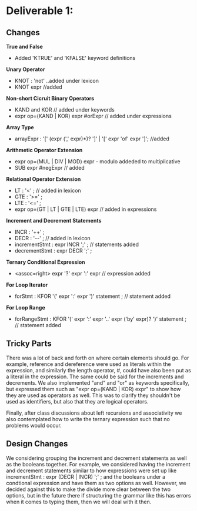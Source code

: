 Deliverable 1:
=========

## Changes
**True and False**
- Added 'KTRUE' and 'KFALSE' keyword definitions 

**Unary Operator**
- KNOT : 'not' ..added under lexicon
- KNOT expr  //added

**Non-short Cicruit Binary  Operators**
- KAND and KOR // added under keywords
- expr op=(KAND | KOR) expr        #orExpr // added under expressions

**Array Type**
- arrayExpr : '[' (expr (',' expr)*)? ']' 
    | '[' expr 'of' expr ']'; //added

**Arithmetic Operator Extension**
- expr op=(MUL | DIV | MOD) expr - modulo addeded to multiplicative
- SUB expr                 #negExpr // added

**Relational Operator Extension**
- LT  : '<' ; //  added in lexicon
- GTE : '>=' ; 
- LTE : '<=' ; 
- expr op=(GT | LT | GTE | LTE) expr  // added in expressions

**Increment and Decrement Statements**
- INCR : '++' ;
- DECR : '--' ; // added in lexicon
- incrementStmt : expr INCR ';' ; // statements added
- decrementStmt : expr DECR ';' ;

**Ternary Conditional Expression**
- <assoc=right> expr '?' expr ':' expr  // expression added

**For Loop Iterator**
- forStmt : KFOR '(' expr ':' expr ')' statement  ; // statement added

**For Loop Range**
- forRangeStmt : KFOR '(' expr ':' expr  '..' expr ('by' expr)? ')' statement   ; // statement added

## Tricky Parts
There was a lot of back and forth on where certain elements should go. For example, reference and dereference were used as literals within the expression, and similarly the length operator, #, could have also been put as a literal in the expression. The same could be said for the increments and decrements. We also implemented "and" and "or" as keywords specifically, but expressed them such as "expr op=(KAND | KOR) expr" to show how they are used as operators as well. This was to clarify they shouldn't be used as identifiers, but also that they are logical operators.

Finally, after class discussions about left recursions and associativity we also contemplated how to write the ternary expression such that no problems would occur.


## Design Changes
We considering grouping the increment and decrement statements as well as the booleans together. For example, we considered having the increment and decrement statements similar to how expressions were set up like incrementStmt : expr (DECR | INCR) ';' ; and the booleans under a condtional expression and have them as two options as well. However, we decided against this to make the divide more clear between the two options, but in the future there if structuring the grammar like this has errors when it comes to typing them, then we will deal with it then. 